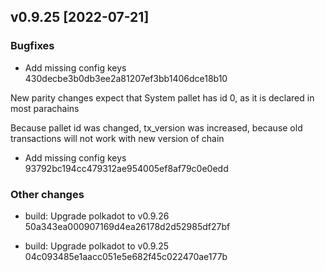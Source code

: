 <!-- bureaucrate goes here -->
## v0.9.25 [2022-07-21]

### Bugfixes

- Add missing config keys 430decbe3b0db3ee2a81207ef3bb1406dce18b10

New parity changes expect that System pallet has id 0, as it is declared
in most parachains

Because pallet id was changed, tx_version was increased, because old
transactions will not work with new version of chain

- Add missing config keys 93792bc194cc479312ae954005ef8af79c0e0edd

### Other changes

- build: Upgrade polkadot to v0.9.26 50a343ea000907169d4ea26178d2d52985df27bf

- build: Upgrade polkadot to v0.9.25 04c093485e1aacc051e5e682f45c022470ae177b